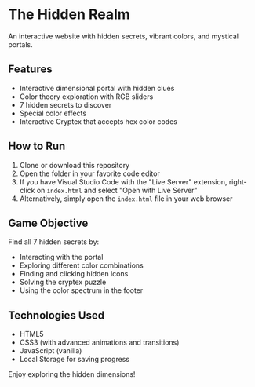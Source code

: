 # The Hidden Realm

An interactive website with hidden secrets, vibrant colors, and mystical portals.

## Features

- Interactive dimensional portal with hidden clues
- Color theory exploration with RGB sliders
- 7 hidden secrets to discover
- Special color effects
- Interactive Cryptex that accepts hex color codes

## How to Run

1. Clone or download this repository
2. Open the folder in your favorite code editor
3. If you have Visual Studio Code with the "Live Server" extension, right-click on `index.html` and select "Open with Live Server"
4. Alternatively, simply open the `index.html` file in your web browser

## Game Objective

Find all 7 hidden secrets by:
- Interacting with the portal
- Exploring different color combinations
- Finding and clicking hidden icons
- Solving the cryptex puzzle
- Using the color spectrum in the footer

## Technologies Used

- HTML5
- CSS3 (with advanced animations and transitions)
- JavaScript (vanilla)
- Local Storage for saving progress

Enjoy exploring the hidden dimensions! 